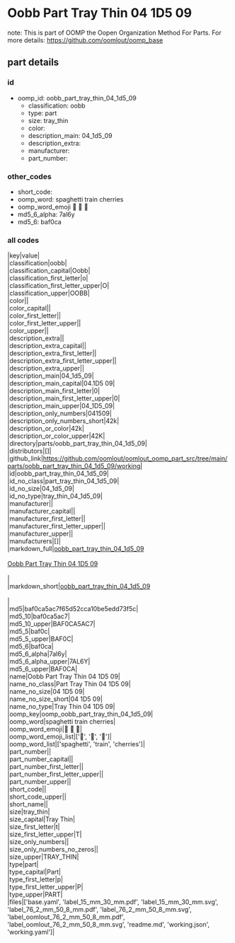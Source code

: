 # Oobb Part Tray Thin 04 1D5 09  

note: This is part of OOMP the Oopen Organization Method For Parts. For more details: https://github.com/oomlout/oomp_base

##  part details





### id
* oomp_id: oobb_part_tray_thin_04_1d5_09
  * classification: oobb
  * type: part
  * size: tray_thin
  * color: 
  * description_main: 04_1d5_09
  * description_extra: 
  * manufacturer: 
  * part_number: 

### other_codes
* short_code: 
* oomp_word: spaghetti train cherries
* oomp_word_emoji :spaghetti: :train: :cherries:
* md5_6_alpha: 7al6y
* md5_6: baf0ca

### all codes 
|key|value|  
|classification|oobb|  
|classification_capital|Oobb|  
|classification_first_letter|o|  
|classification_first_letter_upper|O|  
|classification_upper|OOBB|  
|color||  
|color_capital||  
|color_first_letter||  
|color_first_letter_upper||  
|color_upper||  
|description_extra||  
|description_extra_capital||  
|description_extra_first_letter||  
|description_extra_first_letter_upper||  
|description_extra_upper||  
|description_main|04_1d5_09|  
|description_main_capital|04.1D5 09|  
|description_main_first_letter|0|  
|description_main_first_letter_upper|0|  
|description_main_upper|04_1D5_09|  
|description_only_numbers|041509|  
|description_only_numbers_short|42k|  
|description_or_color|42k|  
|description_or_color_upper|42K|  
|directory|parts/oobb_part_tray_thin_04_1d5_09|  
|distributors|[]|  
|github_link|https://github.com/oomlout/oomlout_oomp_part_src/tree/main/parts/oobb_part_tray_thin_04_1d5_09/working|  
|id|oobb_part_tray_thin_04_1d5_09|  
|id_no_class|part_tray_thin_04_1d5_09|  
|id_no_size|04_1d5_09|  
|id_no_type|tray_thin_04_1d5_09|  
|manufacturer||  
|manufacturer_capital||  
|manufacturer_first_letter||  
|manufacturer_first_letter_upper||  
|manufacturer_upper||  
|manufacturers|[]|  
|markdown_full|[oobb_part_tray_thin_04_1d5_09](https://github.com/oomlout/oomlout_oomp_part_src/tree/main/parts/oobb_part_tray_thin_04_1d5_09/working)<br>[](https://github.com/oomlout/oomlout_oomp_part_src/tree/main/parts/oobb_part_tray_thin_04_1d5_09/working)<br>[Oobb Part Tray Thin 04 1D5 09](https://github.com/oomlout/oomlout_oomp_part_src/tree/main/parts/oobb_part_tray_thin_04_1d5_09/working)<br><br>|  
|markdown_short|[oobb_part_tray_thin_04_1d5_09](https://github.com/oomlout/oomlout_oomp_part_src/tree/main/parts/oobb_part_tray_thin_04_1d5_09/working)<br><br>|  
|md5|baf0ca5ac7f65d52cca10be5edd73f5c|  
|md5_10|baf0ca5ac7|  
|md5_10_upper|BAF0CA5AC7|  
|md5_5|baf0c|  
|md5_5_upper|BAF0C|  
|md5_6|baf0ca|  
|md5_6_alpha|7al6y|  
|md5_6_alpha_upper|7AL6Y|  
|md5_6_upper|BAF0CA|  
|name|Oobb Part Tray Thin 04 1D5 09|  
|name_no_class|Part Tray Thin 04 1D5 09|  
|name_no_size|04 1D5 09|  
|name_no_size_short|04 1D5 09|  
|name_no_type|Tray Thin 04 1D5 09|  
|oomp_key|oomp_oobb_part_tray_thin_04_1d5_09|  
|oomp_word|spaghetti train cherries|  
|oomp_word_emoji|:spaghetti: :train: :cherries:|  
|oomp_word_emoji_list|[':spaghetti:', ':train:', ':cherries:']|  
|oomp_word_list|['spaghetti', 'train', 'cherries']|  
|part_number||  
|part_number_capital||  
|part_number_first_letter||  
|part_number_first_letter_upper||  
|part_number_upper||  
|short_code||  
|short_code_upper||  
|short_name||  
|size|tray_thin|  
|size_capital|Tray Thin|  
|size_first_letter|t|  
|size_first_letter_upper|T|  
|size_only_numbers||  
|size_only_numbers_no_zeros||  
|size_upper|TRAY_THIN|  
|type|part|  
|type_capital|Part|  
|type_first_letter|p|  
|type_first_letter_upper|P|  
|type_upper|PART|  
|files|['base.yaml', 'label_15_mm_30_mm.pdf', 'label_15_mm_30_mm.svg', 'label_76_2_mm_50_8_mm.pdf', 'label_76_2_mm_50_8_mm.svg', 'label_oomlout_76_2_mm_50_8_mm.pdf', 'label_oomlout_76_2_mm_50_8_mm.svg', 'readme.md', 'working.json', 'working.yaml']|  
